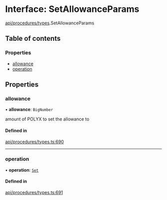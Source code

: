 # Interface: SetAllowanceParams

[api/procedures/types](../wiki/api.procedures.types).SetAllowanceParams

## Table of contents

### Properties

- [allowance](../wiki/api.procedures.types.SetAllowanceParams#allowance)
- [operation](../wiki/api.procedures.types.SetAllowanceParams#operation)

## Properties

### allowance

• **allowance**: `BigNumber`

amount of POLYX to set the allowance to

#### Defined in

[api/procedures/types.ts:690](https://github.com/PolymathNetwork/polymesh-sdk/blob/299ce247/src/api/procedures/types.ts#L690)

___

### operation

• **operation**: [`Set`](../wiki/api.procedures.types.AllowanceOperation#set)

#### Defined in

[api/procedures/types.ts:691](https://github.com/PolymathNetwork/polymesh-sdk/blob/299ce247/src/api/procedures/types.ts#L691)
